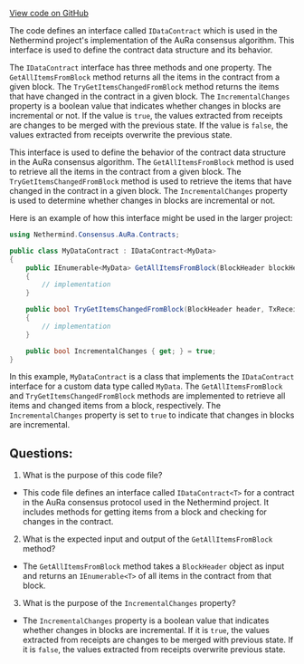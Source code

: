 [View code on GitHub](https://github.com/nethermindeth/nethermind/Nethermind.Consensus.AuRa/Contracts/IDataContract.cs)

The code defines an interface called `IDataContract` which is used in the Nethermind project's implementation of the AuRa consensus algorithm. This interface is used to define the contract data structure and its behavior. 

The `IDataContract` interface has three methods and one property. The `GetAllItemsFromBlock` method returns all the items in the contract from a given block. The `TryGetItemsChangedFromBlock` method returns the items that have changed in the contract in a given block. The `IncrementalChanges` property is a boolean value that indicates whether changes in blocks are incremental or not. If the value is `true`, the values extracted from receipts are changes to be merged with the previous state. If the value is `false`, the values extracted from receipts overwrite the previous state.

This interface is used to define the behavior of the contract data structure in the AuRa consensus algorithm. The `GetAllItemsFromBlock` method is used to retrieve all the items in the contract from a given block. The `TryGetItemsChangedFromBlock` method is used to retrieve the items that have changed in the contract in a given block. The `IncrementalChanges` property is used to determine whether changes in blocks are incremental or not.

Here is an example of how this interface might be used in the larger project:

```csharp
using Nethermind.Consensus.AuRa.Contracts;

public class MyDataContract : IDataContract<MyData>
{
    public IEnumerable<MyData> GetAllItemsFromBlock(BlockHeader blockHeader)
    {
        // implementation
    }

    public bool TryGetItemsChangedFromBlock(BlockHeader header, TxReceipt[] receipts, out IEnumerable<MyData> items)
    {
        // implementation
    }

    public bool IncrementalChanges { get; } = true;
}
```

In this example, `MyDataContract` is a class that implements the `IDataContract` interface for a custom data type called `MyData`. The `GetAllItemsFromBlock` and `TryGetItemsChangedFromBlock` methods are implemented to retrieve all items and changed items from a block, respectively. The `IncrementalChanges` property is set to `true` to indicate that changes in blocks are incremental.
## Questions: 
 1. What is the purpose of this code file?
- This code file defines an interface called `IDataContract<T>` for a contract in the AuRa consensus protocol used in the Nethermind project. It includes methods for getting items from a block and checking for changes in the contract.

2. What is the expected input and output of the `GetAllItemsFromBlock` method?
- The `GetAllItemsFromBlock` method takes a `BlockHeader` object as input and returns an `IEnumerable<T>` of all items in the contract from that block.

3. What is the purpose of the `IncrementalChanges` property?
- The `IncrementalChanges` property is a boolean value that indicates whether changes in blocks are incremental. If it is `true`, the values extracted from receipts are changes to be merged with previous state. If it is `false`, the values extracted from receipts overwrite previous state.
